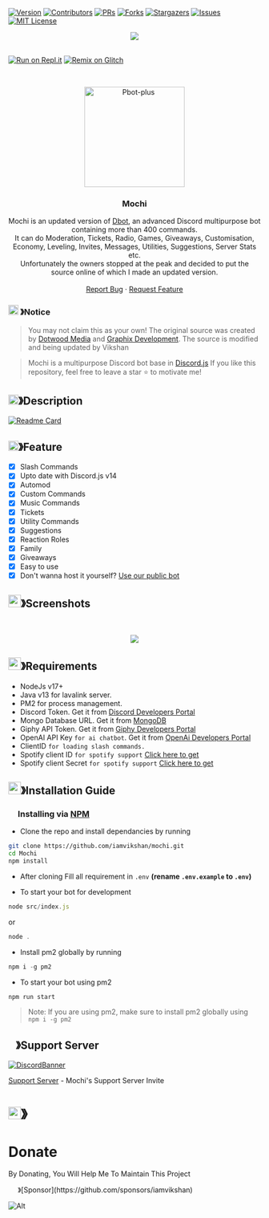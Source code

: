 [![Version][version-shield]](version-url) [![Contributors][contributors-shield]][contributors-url]
[![PRs][pr-shield]][pr-url] [![Forks][forks-shield]][forks-url]
[![Stargazers][stars-shield]][stars-url] [![Issues][issues-shield]][issues-url]
[![MIT License][license-shield]][license-url]

<center><img src="https://capsule-render.vercel.app/api?type=waving&color=gradient&height=200&section=header&text=Mochi&fontSize=80&fontAlignY=35&animation=twinkling&fontColor=gradient" /></center>

<br />

[![Run on Repl.it](https://repl.it/badge/github/iamvikshan/Mochi)](https://replit.com/@vikshan/Mochi)
[![Remix on Glitch](https://cdn.glitch.com/2703baf2-b643-4da7-ab91-7ee2a2d00b5b%2Fremix-button.svg)](https://glitch.com/edit/#!/import/github/iamvikshan/Mochi)

<!-- PROJECT LOGO -->
<br />
<p align="center">
  <a href="https://github.com/iamvikshan/mochi">
    <img src="https://cdn.discordapp.com/attachments/1072562937732026439/1163539374282117140/logo.png?ex=653ff17c&is=652d7c7c&hm=08950e60af5c841343b546e12bb805a05a9b7edc69ca051b21c6c6877316c6b7&" alt="Pbot-plus" width="200" height="200">
  </a>

  <h3 align="center">Mochi</h3>

  <p align="center">
    Mochi is an updated version of <a href="https://github.com/DotwoodMedia/Dbot">Dbot</a>, an advanced Discord multipurpose bot containing more than 400 commands.<br> It can do Moderation, Tickets, Radio, Games, Giveaways, Customisation, Economy, Leveling, Invites, Messages, Utilities, Suggestions, Server Stats etc.<br> Unfortunately the owners stopped at the peak and decided to put the source online of which I made an updated version.
    <br />
    <br />
    <a href="https://github.com/iamvikshan/mochi/issues">Report Bug</a>
    ·
    <a href="https://github.com/iamvikshan/mochi/issues">Request Feature</a>
  </p>
</p>

<!-- NOTICE -->

### <img src="https://cdn.discordapp.com/emojis/1055803759831294013.png" width="20px" height="20px"> 》Notice

> You may not claim this as your own! The original source was created by
> [Dotwood Media](https://github.com/DotwoodMedia) and
> [Graphix Development](https://github.com/GraphixDevelopment). The source is modified and being
> updated by Vikshan

> Mochi is a multipurpose Discord bot base in [Discord.js](https://github.com/Discordjs/discordjs)
> If you like this repository, feel free to leave a star ⭐ to motivate me!

<!-- ABOUT THE PROJECT -->

## <img src="https://cdn.discordapp.com/emojis/859424401186095114.png" width="20px" height="20px">》Description

[![Readme Card](https://github-readme-stats.vercel.app/api/pin/?username=iamvikshan&repo=Mochi&theme=tokyonight)](https://github.com/iamvikshan/Mochi)

## <img src="https://cdn.discordapp.com/emojis/852881450667081728.gif" width="20px" height="20px">》Feature

- [x] Slash Commands
- [x] Upto date with Discord.js v14
- [x] Automod
- [x] Custom Commands
- [x] Music Commands
- [x] Tickets
- [x] Utility Commands
- [x] Suggestions
- [x] Reaction Roles
- [x] Family
- [x] Giveaways
- [x] Easy to use
- [x] Don't wanna host it yourself?
      [Use our public bot](https://discord.com/api/oauth2/authorize?client_id=1035629678632915055&permissions=8&scope=bot%20applications.commands)

## <img src="https://cdn.discordapp.com/emojis/1028680849195020308.png" width="25px" height="25px">》Screenshots

<br />
<p align="center">
  <a href="https://github.com/iamvikshan/mochi">
    <img src="https://cdn.discordapp.com/attachments/778665159316209748/1055832339328024666/207117434-d98356b1-bf19-418e-9e12-0ef83e0d9a21.png">
  </a>
</p>

## <img src="https://cdn.discordapp.com/emojis/1009754836314628146.gif" width="25px" height="25px">》Requirements

- NodeJs v17+
- Java v13 for lavalink server.
- PM2 for process management.
- Discord Token. Get it from
  [Discord Developers Portal](https://discord.com/developers/applications)
- Mongo Database URL. Get it from
  [MongoDB](https://cloud.mongodb.com/v2/635277bf9f5c7b5620db28a4#clusters)
- Giphy API Token. Get it from [Giphy Developers Portal](https://developers.giphy.com/)
- OpenAI API Key `for ai chatbot`. Get it from
  [OpenAi Developers Portal](https://beta.openai.com/account/api-keys)
- ClientID `for loading slash commands.`
- Spotify client ID `for spotify support`
  [Click here to get](https://developer.spotify.com/dashboard/login)
- Spotify client Secret `for spotify support`
  [Click here to get](https://developer.spotify.com/dashboard/login)

## <img src="https://cdn.discordapp.com/emojis/814216203466965052.png" width="25px" height="25px">》Installation Guide

### <img src="https://cdn.discordapp.com/emojis/1028680849195020308.png" width="15px" height="15px"> Installing via [NPM](https://www.npmjs.com/)

- Clone the repo and install dependancies by running

```bash
git clone https://github.com/iamvikshan/mochi.git
cd Mochi
npm install
```

- After cloning Fill all requirement in `.env` **(rename `.env.example` to `.env`)**

- To start your bot for development

```js
node src/index.js
```

or

```js
node .
```

- Install pm2 globally by running

```js
npm i -g pm2
```

- To start your bot using pm2

```js
npm run start
```

> Note: If you are using pm2, make sure to install pm2 globally using `npm i -g pm2`

## <img src="https://cdn.discordapp.com/emojis/1036083490292244493.png" width="15px" height="15px">》Support Server

[![DiscordBanner](https://invidget.switchblade.xyz/uMgS9evnmv)](https://discord.gg/uMgS9evnmv)

[Support Server](https://discord.gg/uMgS9evnmv) - Mochi's Support Server Invite

# <img src="https://cdn.discordapp.com/emojis/1015745034076819516.png" width="25px" height="25px">》

# Donate

By Donating, You Will Help Me To Maintain This Project

<img src="https://cdn.discordapp.com/emojis/809085860632985630.png" width="15px" height="15px">
》[Sponsor](https://github.com/sponsors/iamvikshan)

[version-shield]: https://img.shields.io/github/package-json/v/iamvikshan/Mochi?style=for-the-badge
[version-url]: https://github.com/iamvikshan/mochi
[pr-shield]: https://img.shields.io/github/issues-pr/iamvikshan/Mochi?style=for-the-badge
[pr-url]: https://github.com/iamvikshan/mochi/pulls
[contributors-shield]:
  https://img.shields.io/github/contributors/iamvikshan/Mochi.svg?style=for-the-badge
[contributors-url]: https://github.com/iamvikshan/mochi/graphs/contributors
[forks-shield]: https://img.shields.io/github/forks/iamvikshan/Mochi.svg?style=for-the-badge
[forks-url]: https://github.com/iamvikshan/mochi/network/members
[stars-shield]: https://img.shields.io/github/stars/iamvikshan/Mochi.svg?style=for-the-badge
[stars-url]: https://github.com/iamvikshan/mochi/stargazers
[issues-shield]: https://img.shields.io/github/issues/iamvikshan/Mochi.svg?style=for-the-badge
[issues-url]: https://github.com/iamvikshan/mochi/issues
[license-shield]: https://img.shields.io/github/license/iamvikshan/Mochi.svg?style=for-the-badge
[license-url]: https://github.com/iamvikshan/mochi/blob/master/LICENSE

![Alt](https://repobeats.axiom.co/api/embed/61dc64e7e66cf5541e1511ad2c822c17ad581352.svg 'Repobeats analytics image')
